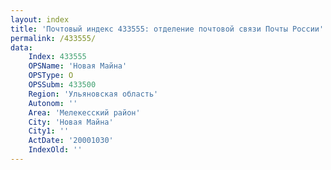 ```yaml
---
layout: index
title: 'Почтовый индекс 433555: отделение почтовой связи Почты России'
permalink: /433555/
data:
    Index: 433555
    OPSName: 'Новая Майна'
    OPSType: О
    OPSSubm: 433500
    Region: 'Ульяновская область'
    Autonom: ''
    Area: 'Мелекесский район'
    City: 'Новая Майна'
    City1: ''
    ActDate: '20001030'
    IndexOld: ''
---
```

